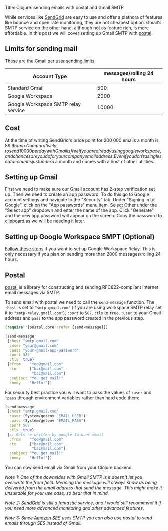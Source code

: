 Title: Clojure: sending emails with postal and Gmail SMTP

While services like [SendGrid](https://sendgrid.com) are easy to use and offer a plethora of features like bounce and open rate monitoring, they are not cheapest option. Gmail's SMTP service on the other hand, although not as feature rich, is more affordable. In this post we will cover setting up Gmail SMTP with [postal](https://github.com/drewr/postal).

## Limits for sending mail

These are the Gmail per user sending limits:

| Account Type                        | messages/rolling 24 hours |
| ----------------------------------- | ------------------------- |
| Standard Gmail                      | 500                       |
| Google Workspace                    | 2000                      |
| Google Workspace SMTP relay service | 10000                     |

## Cost

At the time of writing SendGrid's price point for 200 000 emails a month is $89.95/mo. Comparatively, to send 10000 per day with Gmail is free if you are already using google workspace, and chances are you do for your company email address. Even if you don't a single seat account is just under 5$ a month and comes with a host of other utilities.

## Setting up Gmail

First we need to make sure our Gmail account has 2-step verification set up. Then we need to create an app password. To do this go to Google account settings and navigate to the "Security" tab. Under "Signing in to Google", click on the "App passwords" menu item. Select Other under the "Select app" dropdown and enter the name of the app. Click "Generate" and the new app password will appear on the screen. Copy the password to clipboard as we will be needing it later.

## Setting up Google Workspace SMPT (Optional)

[Follow these steps](https://support.google.com/a/answer/2956491) if you want to set up Google Workspace Relay. This is only necessary if you plan on sending more than 2000 messages/rolling 24 hours.

## Postal

[postal](https://github.com/drewr/postal) is a library for constructing and sending RFC822-compliant Internet email messages via SMTP.

To send email with postal we need to call the `send-message` function. The `:host` is set to `"smtp.gmail.com"` (if you are using workspace SMTP relay set it to `"smtp-relay.gmail.com"`), `:port` to `587`, `:tls` to `true`, `:user` to your Gmail address and `pass` to the app password created in the previous step.

```clojure
(require '[postal.core :refer [send-message]])

(send-message
 {:host "smtp.gmail.com"
  :user "your@gmail.com"
  :pass "your-gmail-app-password"
  :port 587
  :tls  true}
 {:from    "foo@gmail.com"
  :to      ["bar@mail.com"
            "baz@mail.com"]
  :subject "You got mail!"
  :body    "Hello!"})
```

For security best practice you will want to pass the values of  `:user` and `:pass` through environment variables rather than hard code them:

```clojure
(send-message
 {:host "smtp.gmail.com"
  :user (System/getenv "EMAIL_USER")
  :pass (System/getenv "EMAIL_PASS")
  :port 587
  :tls  true}
 {;; Gets re-written by google to user email
  :from    "foo@gmail.com"
  :to      ["bar@mail.com"
            "baz@mail.com"]
  :subject "You got mail!"
  :body    "Hello!"})
```

You can now send email via Gmail from your Clojure backend.

*Note 1:  One of the downsides with Gmail SMTP is it doesn't let you overwrite the from field. Meaning the message will always show as being delivered from the email address that send the message. This might make it unsuitable for your use case, so bear that in mind.*

*Note 2: [SendGrid](https://sendgrid.com) is still a fantastic service, and I would still recommend it if you need more advanced monitoring and other advanced features.*

*Note 3: Since [Amazon SES](https://aws.amazon.com/ses/) uses SMTP you can also use postal to send emails through SES instead of Gmail.*
